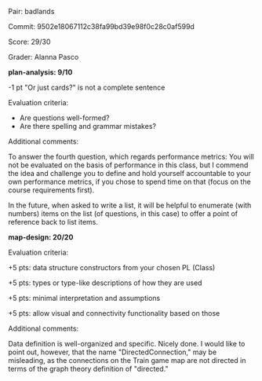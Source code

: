 Pair: badlands

Commit: 9502e18067112c38fa99bd39e98f0c28c0af599d

Score: 29/30

Grader: Alanna Pasco

**plan-analysis: 9/10**

-1 pt "Or just cards?" is not a complete sentence

Evaluation criteria:
- Are questions well-formed?
- Are there spelling and grammar mistakes?

Additional comments:

To answer the fourth question, which regards performance metrics: You will not be evaluated on the basis of performance in this class, but I commend the idea and challenge you to define and hold yourself accountable to your own performance metrics, if you chose to spend time on that (focus on the course requirements first).

In the future, when asked to write a list, it will be helpful to enumerate (with numbers) items on the list (of questions, in this case) to offer a point of reference back to list items.

**map-design: 20/20**

Evaluation criteria:

+5 pts: data structure constructors from your chosen PL (Class)

+5 pts: types or type-like descriptions of how they are used

+5 pts: minimal interpretation and assumptions

+5 pts: allow visual and connectivity functionality based on those

Additional comments:

Data definition is well-organized and specific. Nicely done. I would like to point out, however, that the name "DirectedConnection," may be misleading, as the connections on the Train game map are not directed in terms of the graph theory definition of "directed."
